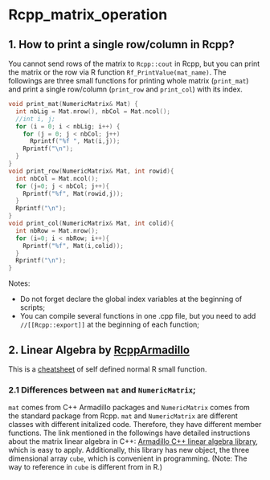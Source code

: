 # Rcpp_matrix_operation
## 1. How to print a single row/column in Rcpp?
You cannot send rows of the matrix to `Rcpp::cout` in Rcpp, but you can print the matrix or the row via R function `Rf_PrintValue(mat_name)`. The followings are three small functions for printing whole matrix (`print_mat`) and print a single row/column  (`print_row` and `print_col`) with its index.  
```cpp
void print_mat(NumericMatrix& Mat) {
  int nbLig = Mat.nrow(), nbCol = Mat.ncol();
  //int i, j;
  for (i = 0; i < nbLig; i++) {
    for (j = 0; j < nbCol; j++)
      Rprintf("%f ", Mat(i,j));
    Rprintf("\n");
  }
}
void print_row(NumericMatrix& Mat, int rowid){
  int nbCol = Mat.ncol();
  for (j=0; j < nbCol; j++){
    Rprintf("%f", Mat(rowid,j));
  }
  Rprintf("\n");
}
void print_col(NumericMatrix& Mat, int colid){
  int nbRow = Mat.nrow();
  for (i=0; i < nbRow; i++){
    Rprintf("%f", Mat(i,colid));
  }
  Rprintf("\n");
}
```
Notes:  
* Do not forget declare the global index variables at the beginning of scripts;
* You can compile several functions in one .cpp file, but you need to add `//[[Rcpp::export]]` at the beginning of each function;

## 2. Linear Algebra by [RcppArmadillo](https://cran.r-project.org/web/packages/RcppArmadillo/index.html)  
This is a [cheatsheet](https://github.com/petewerner/misc/wiki/RcppArmadillo-cheatsheet) of self defined normal R small function.  
### 2.1 Differences between `mat` and `NumericMatrix`;  
`mat` comes from C++ Armadillo packages and `NumericMatrix` comes from the standard package from Rcpp. `mat` and `NumericMatrix` are different classes with different initalized code. Therefore, they have different member functions. The link mentioned in the followings have detailed instructions about the matrix linear algebra in C++: [Armadillo C++ linear algebra library](http://arma.sourceforge.net/docs.html), which is easy to apply. Additionally, this library has new object, the three dimensional array `cube`, which is convenient in programming. (Note: The way to reference in `cube` is different from in R.)
